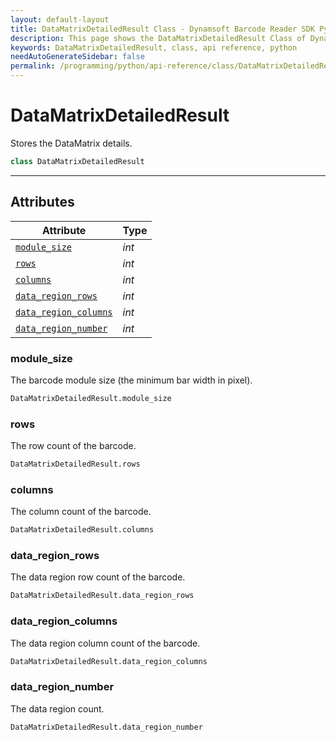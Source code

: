 ```yaml
---
layout: default-layout
title: DataMatrixDetailedResult Class - Dynamsoft Barcode Reader SDK Python Edition API Reference
description: This page shows the DataMatrixDetailedResult Class of Dynamsoft Barcode Reader SDK Python Edition.
keywords: DataMatrixDetailedResult, class, api reference, python
needAutoGenerateSidebar: false
permalink: /programming/python/api-reference/class/DataMatrixDetailedResult.html
---
```



# DataMatrixDetailedResult
Stores the DataMatrix details.

```python
class DataMatrixDetailedResult
```  

---

## Attributes
  
| Attribute | Type |
|---------- | ---- |
| [`module_size`](#module_size) | *int* |
| [`rows`](#rows) | *int* | 
| [`columns`](#columns) | *int* |
| [`data_region_rows`](#data_region_rows) | *int* | 
| [`data_region_columns`](#data_region_columns) | *int* |
| [`data_region_number`](#data_region_number) | *int* |


### module_size
The barcode module size (the minimum bar width in pixel).

```python
DataMatrixDetailedResult.module_size
```

### rows
The row count of the barcode.

```python
DataMatrixDetailedResult.rows
```

### columns
The column count of the barcode.

```python
DataMatrixDetailedResult.columns
```

### data_region_rows 
The data region row count of the barcode.

```python
DataMatrixDetailedResult.data_region_rows
```

### data_region_columns
The data region column count of the barcode.

```python
DataMatrixDetailedResult.data_region_columns
```

### data_region_number
The data region count.

```python
DataMatrixDetailedResult.data_region_number
```

